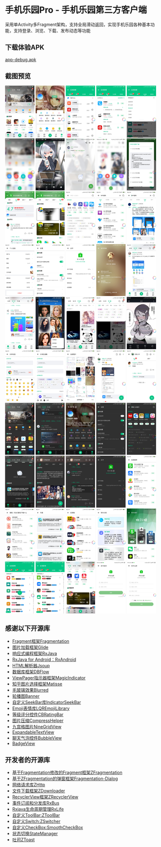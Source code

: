 # 手机乐园Pro - 手机乐园第三方客户端
采用单Activity多Fragment架构，支持全局滑动返回，实现手机乐园各种基本功能，支持登录、浏览、下载、发布动态等功能

## 下载体验APK
[app-debug.apk](/app-debug.apk)

## 截图预览
<div>
    <img src="screenshots/screenshot0.jpg" width="19%">
    <img src="screenshots/screenshot1.jpg" width="19%">
    <img src="screenshots/screenshot2.jpg" width="19%">
    <img src="screenshots/screenshot3.jpg" width="19%">
    <img src="screenshots/screenshot4.jpg" width="19%">
    <img src="screenshots/screenshot5.jpg" width="19%">
    <img src="screenshots/screenshot6.jpg" width="19%">
    <img src="screenshots/screenshot7.jpg" width="19%">
    <img src="screenshots/screenshot8.jpg" width="19%">
    <img src="screenshots/screenshot9.jpg" width="19%">
    <img src="screenshots/screenshot10.jpg" width="19%">
    <img src="screenshots/screenshot11.jpg" width="19%">
    <img src="screenshots/screenshot12.jpg" width="19%">
    <img src="screenshots/screenshot13.jpg" width="19%">
    <img src="screenshots/screenshot14.jpg" width="19%">
    <img src="screenshots/screenshot15.jpg" width="19%">
    <img src="screenshots/screenshot16.jpg" width="19%">
    <img src="screenshots/screenshot17.jpg" width="19%">
    <img src="screenshots/screenshot18.jpg" width="19%">
    <img src="screenshots/screenshot19.jpg" width="19%">
    <img src="screenshots/screenshot20.jpg" width="19%">
    <img src="screenshots/screenshot21.jpg" width="19%">
    <img src="screenshots/screenshot22.jpg" width="19%">
    <img src="screenshots/screenshot23.jpg" width="19%">
    <img src="screenshots/screenshot24.jpg" width="19%">
    <img src="screenshots/screenshot25.jpg" width="19%">
    <img src="screenshots/screenshot26.jpg" width="19%">
    <img src="screenshots/screenshot27.jpg" width="19%">
    <img src="screenshots/screenshot28.jpg" width="19%">
    <img src="screenshots/screenshot29.jpg" width="19%">
    <img src="screenshots/screenshot30.jpg" width="19%">
    <img src="screenshots/screenshot31.jpg" width="19%">
    <img src="screenshots/screenshot32.jpg" width="19%">
    <img src="screenshots/screenshot33.jpg" width="19%">
    <img src="screenshots/screenshot34.jpg" width="19%">
    <img src="screenshots/screenshot35.jpg" width="19%">
    <img src="screenshots/screenshot36.jpg" width="19%">
    <img src="screenshots/screenshot37.jpg" width="19%">
    <img src="screenshots/screenshot38.jpg" width="19%">
    <img src="screenshots/screenshot39.jpg" width="19%">
    <img src="screenshots/screenshot40.jpg" width="19%">
    <img src="screenshots/screenshot41.jpg" width="19%">
    <img src="screenshots/screenshot42.jpg" width="19%">
    <img src="screenshots/screenshot43.jpg" width="19%">
    <img src="screenshots/screenshot44.jpg" width="19%">
    <img src="screenshots/screenshot45.jpg" width="19%">
    <img src="screenshots/screenshot46.jpg" width="19%">
    <img src="screenshots/screenshot47.jpg" width="19%">
    <img src="screenshots/screenshot48.jpg" width="19%">
    <img src="screenshots/screenshot49.jpg" width="19%">
</div>

## 感谢以下开源库

- [Fragment框架Fragmentation](https://github.com/Z-P-J/Fragmentation)
- [图片加载框架Glide](https://github.com/bumptech/glide)
- [响应式编程框架RxJava](https://github.com/ReactiveX/RxJava)
- [RxJava for Android：RxAndroid](https://github.com/ReactiveX/RxAndroid)
- [HTML解析器Jsoup](https://github.com/jhy/jsoup)
- [数据库框架DBFlow](https://github.com/agrosner/DBFlow)
- [ViewPager指示器框架MagicIndicator](https://github.com/hackware1993/MagicIndicator)
- [知乎图片选择框架Matisse](https://github.com/zhihu/Matisse)
- [毛玻璃效果Blurred](https://github.com/goweii/Blurred)
- [轮播图Banner](https://github.com/AlpsDog/Banner)
- [自定义SeekBar库IndicatorSeekBar](https://github.com/warkiz/IndicatorSeekBar)
- [Emoji表情库LQREmojiLibrary](https://github.com/GitLqr/LQREmojiLibrary)
- [等级评分控件CBRatingBar](https://github.com/CB-ysx/CBRatingBar)
- [图片压缩CompressHelper](https://github.com/nanchen2251/CompressHelper)
- [九宫格图片NineGridView](https://github.com/Vanish136/NineGridView)
- [ExpandableTextView](https://github.com/MZCretin/ExpandableTextView)
- [聊天气泡控件BubbleView](https://github.com/houtrry/BubbleView)
- [BadgeView](https://github.com/qstumn/BadgeView)


## 开发者的开源库

- [基于Fragmentation修改的Fragment框架ZFragmentation](https://github.com/Z-P-J/Fragmentation)
- [基于ZFragmentation的弹窗框架Fragmentation-Dialog](https://github.com/Z-P-J/Fragmentation-Dialog)
- [网络请求库ZHttp](https://github.com/Z-P-J/ZHttp)
- [文件下载框架ZDownloader](https://github.com/Z-P-J/ZDownloader)
- [RecyclerView框架ZRecyclerView](https://github.com/Z-P-J/ZRecyclerView)
- [事件订阅和分发库RxBus](https://github.com/Z-P-J/RxBus)
- [Rxjava生命周期管理RxLife](https://github.com/Z-P-J/RxLife)
- [自定义ToolBar:ZToolBar](https://github.com/Z-P-J/ZToolBar)
- [自定义Switch:ZSwitcher](https://github.com/Z-P-J/ZSwitcher)
- [自定义CheckBox:SmoothCheckBox](https://github.com/Z-P-J/SmoothCheckBox)
- [状态切换StateManager](https://github.com/Z-P-J/StateManager)
- [吐司ZToast](https://github.com/Z-P-J/ZToast)
